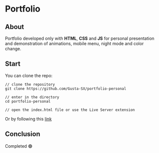 # Portfolio

## About
Portfolio developed only with **HTML**, **CSS** and **JS** for personal presentation and demonstration of animations, mobile menu, night mode and color change.

## Start
You can clone the repo:
```
// clone the repository
git clone https://github.com/Gusta-SX/portfolio-personal

// enter in the directory
cd portfolio-personal

// open the index.html file or use the Live Server extension
```
Or by following this [link](https://gusta-sx.netlify.app/)

## Conclusion
Completed 🟢
